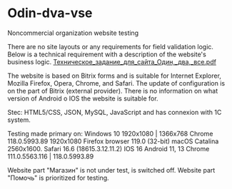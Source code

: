 # Odin-dva-vse
Noncommercial organization website testing

There are no site layouts or any requirements for field validation logic. 
Below is a technical requirement with a description of the website's business logic. 
[Техническое_задание_для_сайта_Один,_два,_все.pdf](https://github.com/un-deux-tous/Odin-dva-vse/files/13448077/_._._._._._.pdf)

The website is based on Bitrix forms and is suitable for Internet Explorer, Mozilla Firefox, Opera, Chrome, and Safari. The update of configuration is on the part of Bitrix (external provider). 
There is no information on what version of Android o IOS the website is suitable for. 

Stec: HTML5/CSS, JSON, MySQL, JavaScript and has connexion with 1C system. 

Testing made primary on:
Windows 10	1920х1080	| 1366х768  Chrome	118.0.5993.89
   	        1920х1080	            Firefox browser	119.0 (32-bit)
macOS Catalina	2560х1600.	Safari	16.6 (18615.3.12.11.2)
IOS 16
Android 11, 13    Chrome 111.0.5563.116 | 118.0.5993.89  

Website part "Магазин" is not under test, is switched off. 
Website part "Помочь" is prioritized for testing. 
